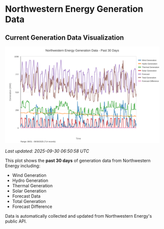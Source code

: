 # Northwestern Energy Generation Data

## Current Generation Data Visualization

![Northwestern Energy Generation Data](images/nwe_generation_plot.svg)

*Last updated: 2025-09-30 06:50:58 UTC*

This plot shows the **past 30 days** of generation data from Northwestern Energy including:
- Wind Generation
- Hydro Generation  
- Thermal Generation
- Solar Generation
- Forecast Data
- Total Generation
- Forecast Difference

Data is automatically collected and updated from Northwestern Energy's public API.

